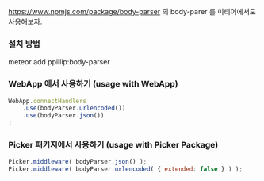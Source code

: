 https://www.npmjs.com/package/body-parser 의 body-parer 를 미티어에서도 사용해보자.

### 설치 방법

meteor add ppillip:body-parser

### WebApp 에서 사용하기 (usage with WebApp)

```js
WebApp.connectHandlers
    .use(bodyParser.urlencoded())
    .use(bodyParser.json())
;
```

### Picker 패키지에서 사용하기 (usage with Picker Package)

```js
Picker.middleware( bodyParser.json() );
Picker.middleware( bodyParser.urlencoded( { extended: false } ) );
```


